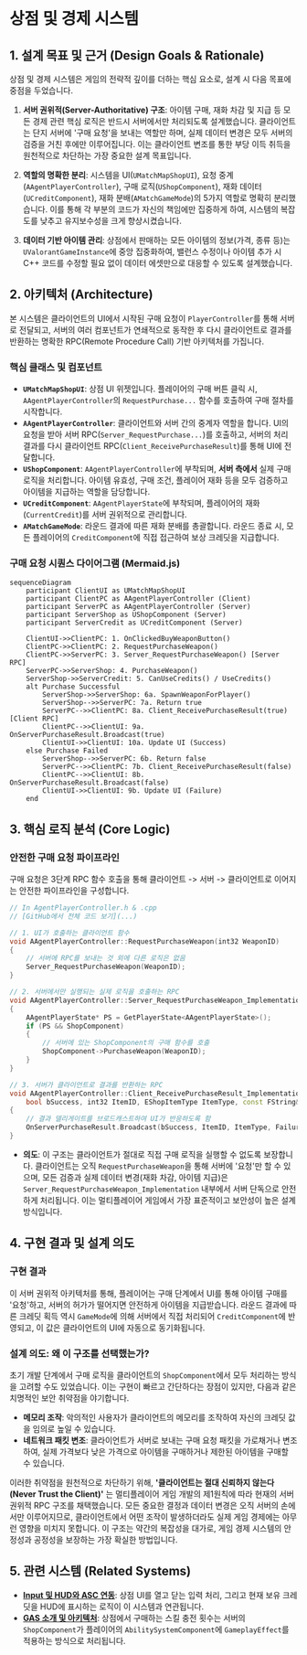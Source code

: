﻿# 상점 및 경제 시스템

## 1. 설계 목표 및 근거 (Design Goals & Rationale)

상점 및 경제 시스템은 게임의 전략적 깊이를 더하는 핵심 요소로, 설계 시 다음 목표에 중점을 두었습니다.

1.  **서버 권위적(Server-Authoritative) 구조**: 아이템 구매, 재화 차감 및 지급 등 모든 경제 관련 핵심 로직은 반드시 서버에서만 처리되도록 설계했습니다. 클라이언트는 단지 서버에 '구매 요청'을 보내는 역할만 하며, 실제 데이터 변경은 모두 서버의 검증을 거친 후에만 이루어집니다. 이는 클라이언트 변조를 통한 부당 이득 취득을 원천적으로 차단하는 가장 중요한 설계 목표입니다.

2.  **역할의 명확한 분리**: 시스템을 UI(`UMatchMapShopUI`), 요청 중계(`AAgentPlayerController`), 구매 로직(`UShopComponent`), 재화 데이터(`UCreditComponent`), 재화 분배(`AMatchGameMode`)의 5가지 역할로 명확히 분리했습니다. 이를 통해 각 부분의 코드가 자신의 책임에만 집중하게 하여, 시스템의 복잡도를 낮추고 유지보수성을 크게 향상시켰습니다.

3.  **데이터 기반 아이템 관리**: 상점에서 판매하는 모든 아이템의 정보(가격, 종류 등)는 `UValorantGameInstance`에 중앙 집중화하여, 밸런스 수정이나 아이템 추가 시 C++ 코드를 수정할 필요 없이 데이터 에셋만으로 대응할 수 있도록 설계했습니다.

## 2. 아키텍처 (Architecture)

본 시스템은 클라이언트의 UI에서 시작된 구매 요청이 `PlayerController`를 통해 서버로 전달되고, 서버의 여러 컴포넌트가 연쇄적으로 동작한 후 다시 클라이언트로 결과를 반환하는 명확한 RPC(Remote Procedure Call) 기반 아키텍처를 가집니다.

### 핵심 클래스 및 컴포넌트

*   **`UMatchMapShopUI`**: 상점 UI 위젯입니다. 플레이어의 구매 버튼 클릭 시, `AAgentPlayerController`의 `RequestPurchase...` 함수를 호출하여 구매 절차를 시작합니다.
*   **`AAgentPlayerController`**: 클라이언트와 서버 간의 중계자 역할을 합니다. UI의 요청을 받아 서버 RPC(`Server_RequestPurchase...`)를 호출하고, 서버의 처리 결과를 다시 클라이언트 RPC(`Client_ReceivePurchaseResult`)를 통해 UI에 전달합니다.
*   **`UShopComponent`**: `AAgentPlayerController`에 부착되며, **서버 측에서** 실제 구매 로직을 처리합니다. 아이템 유효성, 구매 조건, 플레이어 재화 등을 모두 검증하고 아이템을 지급하는 역할을 담당합니다.
*   **`UCreditComponent`**: `AAgentPlayerState`에 부착되며, 플레이어의 재화(`CurrentCredit`)를 서버 권위적으로 관리합니다.
*   **`AMatchGameMode`**: 라운드 결과에 따른 재화 분배를 총괄합니다. 라운드 종료 시, 모든 플레이어의 `CreditComponent`에 직접 접근하여 보상 크레딧을 지급합니다.

### 구매 요청 시퀀스 다이어그램 (Mermaid.js)

```mermaid
sequenceDiagram
    participant ClientUI as UMatchMapShopUI
    participant ClientPC as AAgentPlayerController (Client)
    participant ServerPC as AAgentPlayerController (Server)
    participant ServerShop as UShopComponent (Server)
    participant ServerCredit as UCreditComponent (Server)

    ClientUI->>ClientPC: 1. OnClickedBuyWeaponButton()
    ClientPC->>ClientPC: 2. RequestPurchaseWeapon()
    ClientPC->>ServerPC: 3. Server_RequestPurchaseWeapon() [Server RPC]
    ServerPC->>ServerShop: 4. PurchaseWeapon()
    ServerShop->>ServerCredit: 5. CanUseCredits() / UseCredits()
    alt Purchase Successful
        ServerShop->>ServerShop: 6a. SpawnWeaponForPlayer()
        ServerShop-->>ServerPC: 7a. Return true
        ServerPC-->>ClientPC: 8a. Client_ReceivePurchaseResult(true) [Client RPC]
        ClientPC-->>ClientUI: 9a. OnServerPurchaseResult.Broadcast(true)
        ClientUI->>ClientUI: 10a. Update UI (Success)
    else Purchase Failed
        ServerShop-->>ServerPC: 6b. Return false
        ServerPC-->>ClientPC: 7b. Client_ReceivePurchaseResult(false)
        ClientPC-->>ClientUI: 8b. OnServerPurchaseResult.Broadcast(false)
        ClientUI->>ClientUI: 9b. Update UI (Failure)
    end
```

## 3. 핵심 로직 분석 (Core Logic)

### 안전한 구매 요청 파이프라인

구매 요청은 3단계 RPC 함수 호출을 통해 클라이언트 -> 서버 -> 클라이언트로 이어지는 안전한 파이프라인을 구성합니다.

```cpp
// In AgentPlayerController.h & .cpp
// [GitHub에서 전체 코드 보기](...)

// 1. UI가 호출하는 클라이언트 함수
void AAgentPlayerController::RequestPurchaseWeapon(int32 WeaponID)
{
    // 서버에 RPC를 보내는 것 외에 다른 로직은 없음
	Server_RequestPurchaseWeapon(WeaponID);
}

// 2. 서버에서만 실행되는 실제 로직을 호출하는 RPC
void AAgentPlayerController::Server_RequestPurchaseWeapon_Implementation(int32 WeaponID)
{
	AAgentPlayerState* PS = GetPlayerState<AAgentPlayerState>();
	if (PS && ShopComponent)
	{
        // 서버에 있는 ShopComponent의 구매 함수를 호출
		ShopComponent->PurchaseWeapon(WeaponID);
	}
}

// 3. 서버가 클라이언트로 결과를 반환하는 RPC
void AAgentPlayerController::Client_ReceivePurchaseResult_Implementation(
	bool bSuccess, int32 ItemID, EShopItemType ItemType, const FString& FailureReason)
{
    // 결과 델리게이트를 브로드캐스트하여 UI가 반응하도록 함
	OnServerPurchaseResult.Broadcast(bSuccess, ItemID, ItemType, FailureReason);
}
```
*   **의도**: 이 구조는 클라이언트가 절대로 직접 구매 로직을 실행할 수 없도록 보장합니다. 클라이언트는 오직 `RequestPurchaseWeapon`을 통해 서버에 '요청'만 할 수 있으며, 모든 검증과 실제 데이터 변경(재화 차감, 아이템 지급)은 `Server_RequestPurchaseWeapon_Implementation` 내부에서 서버 단독으로 안전하게 처리됩니다. 이는 멀티플레이어 게임에서 가장 표준적이고 보안성이 높은 설계 방식입니다.

## 4. 구현 결과 및 설계 의도

### 구현 결과

이 서버 권위적 아키텍처를 통해, 플레이어는 구매 단계에서 UI를 통해 아이템 구매를 '요청'하고, 서버의 허가가 떨어지면 안전하게 아이템을 지급받습니다. 라운드 결과에 따른 크레딧 획득 역시 `GameMode`에 의해 서버에서 직접 처리되어 `CreditComponent`에 반영되고, 이 값은 클라이언트의 UI에 자동으로 동기화됩니다.

<!-- [[영상: 상점에서 무기와 스킬을 구매하고, 라운드 승리 후 크레딧을 받는 영상.mp4]] -->

### 설계 의도: 왜 이 구조를 선택했는가?

초기 개발 단계에서 구매 로직을 클라이언트의 `ShopComponent`에서 모두 처리하는 방식을 고려할 수도 있었습니다. 이는 구현이 빠르고 간단하다는 장점이 있지만, 다음과 같은 치명적인 보안 취약점을 야기합니다.

*   **메모리 조작**: 악의적인 사용자가 클라이언트의 메모리를 조작하여 자신의 크레딧 값을 임의로 높일 수 있습니다.
*   **네트워크 패킷 변조**: 클라이언트가 서버로 보내는 구매 요청 패킷을 가로채거나 변조하여, 실제 가격보다 낮은 가격으로 아이템을 구매하거나 제한된 아이템을 구매할 수 있습니다.

이러한 취약점을 원천적으로 차단하기 위해, **'클라이언트는 절대 신뢰하지 않는다(Never Trust the Client)'** 는 멀티플레이어 게임 개발의 제1원칙에 따라 현재의 서버 권위적 RPC 구조를 채택했습니다. 모든 중요한 결정과 데이터 변경은 오직 서버의 손에서만 이루어지므로, 클라이언트에서 어떤 조작이 발생하더라도 실제 게임 경제에는 아무런 영향을 미치지 못합니다. 이 구조는 약간의 복잡성을 대가로, 게임 경제 시스템의 안정성과 공정성을 보장하는 가장 확실한 방법입니다.

## 5. 관련 시스템 (Related Systems)

*   **[Input 및 HUD와 ASC 연동](./Input-HUD-ASC.md)**: 상점 UI를 열고 닫는 입력 처리, 그리고 현재 보유 크레딧을 HUD에 표시하는 로직이 이 시스템과 연관됩니다.
*   **[GAS 소개 및 아키텍처](./GAS-Intro.md)**: 상점에서 구매하는 스킬 충전 횟수는 서버의 `ShopComponent`가 플레이어의 `AbilitySystemComponent`에 `GameplayEffect`를 적용하는 방식으로 처리됩니다.
